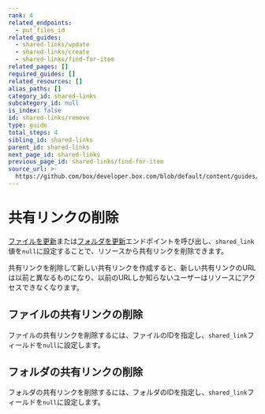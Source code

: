 ```yaml
---
rank: 4
related_endpoints:
  - put_files_id
related_guides:
  - shared-links/update
  - shared-links/create
  - shared-links/find-for-item
related_pages: []
required_guides: []
related_resources: []
alias_paths: []
category_id: shared-links
subcategory_id: null
is_index: false
id: shared-links/remove
type: guide
total_steps: 4
sibling_id: shared-links
parent_id: shared-links
next_page_id: shared-links
previous_page_id: shared-links/find-for-item
source_url: >-
  https://github.com/box/developer.box.com/blob/default/content/guides/shared-links/remove.md
---
```

# 共有リンクの削除

[ファイルを更新](endpoint://put_files_id)または[フォルダを更新](endpoint://put_folders_id)エンドポイントを呼び出し、`shared_link`値を`null`に設定することで、リソースから共有リンクを削除できます。

<Message type="warning">

共有リンクを削除して新しい共有リンクを作成すると、新しい共有リンクのURLは以前と異なるものになり、以前のURLしか知らないユーザーはリソースにアクセスできなくなります。

</Message>

## ファイルの共有リンクの削除

ファイルの共有リンクを削除するには、ファイルのIDを指定し、`shared_link`フィールドを`null`に設定します。

<Samples id="put_files_id_shared_link_remove">

</Samples>

## フォルダの共有リンクの削除

フォルダの共有リンクを削除するには、フォルダのIDを指定し、`shared_link`フィールドを`null`に設定します。

<Samples id="put_folders_id_shared_link_remove">

</Samples>
